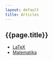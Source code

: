 ```yaml
---
layout: default
title: Articles
---
```


## {{page.title}}

* [LaTeX](latex/)
* [Matematika](matematika/)


